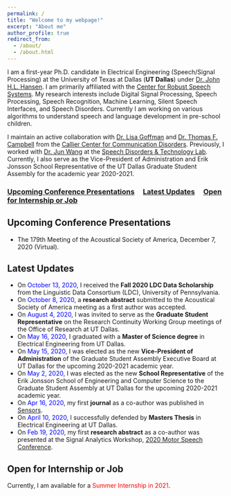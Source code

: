 ```yaml
---
permalink: /
title: "Welcome to my webpage!"
excerpt: "About me"
author_profile: true
redirect_from: 
  - /about/
  - /about.html
---
```


I am a first-year Ph.D. candidate in Electrical Engineering (Speech/Signal Processing) at the University of Texas at Dallas (**UT Dallas**) under [Dr. John H.L. Hansen](https://personal.utdallas.edu/~john.hansen/). I am primarily affiliated with the [Center for Robust Speech Systems](https://crss.utdallas.edu/). My research interests include Digital Signal Processing, Speech Processing, Speech Recognition, Machine Learning, Silent Speech Interfaces, and Speech Disorders. Currently I am working on various algorithms to understand speech and language development in pre-school children.   

I maintain an active collaboration with [Dr. Lisa Goffman](https://utdallas.edu/chairs/profiles/dr-lisa-goffman/) and [Dr. Thomas F. Campbell](https://utdallas.edu/chairs/profiles/dr-thomas-campbell/) from the [Callier Center for Communication Disorders](https://calliercenter.utdallas.edu/). Previously, I worked with [Dr. Jun Wang](https://csd.utexas.edu/faculty/jun-wang) at the [Speech Disorders & Technology Lab](https://csd.utexas.edu/research/wang-lab/home). Currently, I also serve as the Vice-President of Administration and Erik Jonsson School Representative of the UT Dallas Graduate Student Assembly for the academic year 2020-2021.

### [Upcoming Conference Presentations](#upcoming-conference-presentations) &nbsp;&nbsp;&nbsp; [Latest Updates](#latest-updates)  &nbsp;&nbsp;&nbsp; [Open for Internship or Job](#open-for-internship-or-job) 

Upcoming Conference Presentations 
------

* The 179th Meeting of the Acoustical Society of America, December 7, 2020 (Virtual).

Latest Updates
------

* On <font color="blue">October 13, 2020</font>, I received the **Fall 2020 LDC Data Scholarship** from the Linguistic Data Consortium (LDC), University of Pennsylvania. 
* On <font color="blue">October 8, 2020</font>, a **research abstract** submitted to the Acoustical Society of America meeting as a first author was accepted. 
* On <font color="blue">August 4, 2020</font>, I was invited to serve as the **Graduate Student Representative** on the Research Continuity Working Group meetings of the Office of Research at UT Dallas.  
* On <font color="blue">May 16, 2020</font>, I graduated with a **Master of Science degree** in Electrical Engineering from UT Dallas.
* On <font color="blue">May 15, 2020</font>, I was elected as the new **Vice-President of Administration** of the Graduate Student Assembly Executive Board at UT Dallas for the upcoming 2020-2021 academic year.
* On <font color="blue">May 2, 2020</font>, I was elected as the new **School Representative** of the Erik Jonsson School of Engineering and Computer Science to the Graduate Student Assembly at UT Dallas for the upcoming 2020-2021 academic year.
* On <font color="blue">Apr 16, 2020</font>, my first **journal** as a co-author was published in [Sensors](https://doi.org/10.3390/s20082248).
* On <font color="blue">April 10, 2020</font>, I successfully defended by **Masters Thesis** in Electrical Engineering at UT Dallas.
* On <font color="blue">Feb 19, 2020</font>, my first **research abstract** as a co-author was presented at the Signal Analytics Workshop, [2020 Motor Speech Conference](https://www.madonna.org/motor-speech-conference).

Open for Internship or Job
------

Currently, I am available for a <font color="red">Summer Internship in 2021</font>. 
